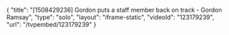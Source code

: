 {
    "title": "[1508429236] Gordon puts a staff member back on track - Gordon Ramsay",
    "type": "solo",
    "layout": "iframe-static",
    "videoId": "123179239",
    "url": "\/tvpembed\/123179239"
}